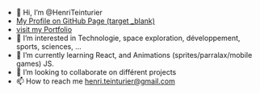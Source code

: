 - 👋 Hi, I’m @HenriTeinturier
- [<a href="[www.henriteinturier.fr/](https://www.henriteinturier.fr/)" target="_blank">My Profile on GitHub Page (target _blank)</a>](https://www.henriteinturier.fr/)
- [visit my Portfolio]([www.henriteinturier.fr/](https://www.henriteinturier.fr/))
- 👀 I’m interested in Technologie, space exploration, développement, sports, sciences, ...
- 🌱 I’m currently learning React, and Animations (sprites/parralax/mobile games) JS.
- 💞️ I’m looking to collaborate on différent projects
- 📫 How to reach me henri.teinturier@gmail.com

<!---
HenriTeinturier/HenriTeinturier is a ✨ special ✨ repository because its `README.md` (this file) appears on your GitHub profile.
You can click the Preview link to take a look at your changes.
--->
